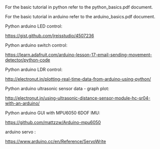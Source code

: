 For the basic tutorial in python refer to the python_basics.pdf document.

For the basic tutorial in arduino refer to the arduino_basics.pdf document.

Python arduino LED control:

https://gist.github.com/jreisstudio/4507236 

Python arduino switch control:

https://learn.adafruit.com/arduino-lesson-17-email-sending-movement-detector/python-code

Python arduino LDR control:

http://electronut.in/plotting-real-time-data-from-arduino-using-python/

Python arduino ultrasonic sensor data - graph plot:

http://electronut.in/using-ultrasonic-distance-sensor-module-hc-sr04-with-an-arduino/

Python arduino GUI with MPU6050 6DOF IMU:

https://github.com/mattzzw/Arduino-mpu6050

arduino servo :

https://www.arduino.cc/en/Reference/ServoWrite
